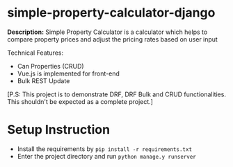 # simple-property-calculator-django

**Description:** Simple Property Calculator is a calculator which helps to compare property prices and adjust the pricing rates 
based on user input

Technical Features:
 - Can Properties (CRUD) 
 - Vue.js is implemented for front-end
 - Bulk REST Update

[P.S: This project is to demonstrate DRF, DRF Bulk and CRUD functionalities. This shouldn't be expected as a complete project.] 


# Setup Instruction
 - Install the requirements by ```pip install -r requirements.txt```
 - Enter the project directory and run ```python manage.y runserver```
